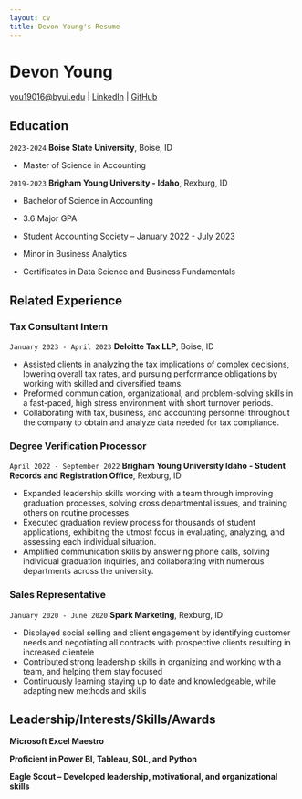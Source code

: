 ```yaml
---
layout: cv
title: Devon Young's Resume
---
```

# Devon Young

<div id="webaddress">
<a href="you19016@byui.edu">you19016@byui.edu</a>
| <a href="www.linkedin.com/in/devony">LinkedIn</a>
| <a href="https://you19016.github.io/young_resume/">GitHub</a>
</div>

<!-- https://www.monique.tech/the-art-of-markdown -->

## Education

`2023-2024`
__Boise State University__, Boise, ID


- Master of Science in Accounting

`2019-2023`
__Brigham Young University - Idaho__, Rexburg, ID

- Bachelor of Science in Accounting

- 3.6 Major GPA

- Student Accounting Society – January 2022 - July 2023

- Minor in Business Analytics

- Certificates in Data Science and Business Fundamentals


## Related Experience

### Tax Consultant Intern                    

`January 2023 - April 2023`
__Deloitte Tax LLP__, Boise, ID

- Assisted clients in analyzing the tax implications of complex decisions, lowering overall tax rates, and pursuing performance obligations by working with skilled and diversified teams.
- Preformed communication, organizational, and problem-solving skills in a fast-paced, high stress environment with short turnover periods.
- Collaborating with tax, business, and accounting personnel throughout the company to obtain and analyze data needed for tax compliance.

### Degree Verification Processor

`April 2022 - September 2022`
__Brigham Young University Idaho - Student Records and Registration Office__, Rexburg, ID

- Expanded leadership skills working with a team through improving graduation processes, solving cross departmental issues, and training others on routine processes.
- Executed graduation review process for thousands of student applications, exhibiting the utmost focus in evaluating, analyzing, and assessing each individual situation.
- Amplified communication skills by answering phone calls, solving individual graduation inquiries, and collaborating with numerous departments across the university.

### Sales Representative	

`January 2020 - June 2020`
__Spark Marketing__, Rexburg, ID

- Displayed social selling and client engagement by identifying customer needs and negotiating all contracts with prospective clients resulting in increased clientele
- Contributed strong leadership skills in organizing and working with a team, and helping them stay focused
- Continuously learning staying up to date and knowledgeable, while adapting new methods and skills

## Leadership/Interests/Skills/Awards 


__Microsoft Excel Maestro__

__Proficient in Power BI, Tableau, SQL, and Python__

__Eagle Scout – Developed leadership, motivational, and organizational skills__


<!-- ### Footer

Last updated: May 2013 -->


